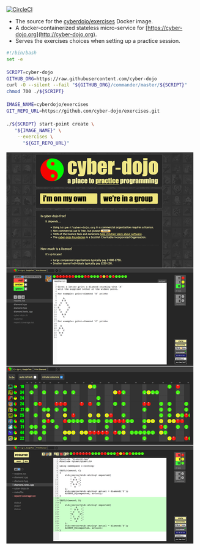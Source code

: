 
[![CircleCI](https://circleci.com/gh/cyber-dojo/exercises.svg?style=svg)](https://circleci.com/gh/cyber-dojo/exercises)

- The source for the [cyberdojo/exercises](https://hub.docker.com/r/cyberdojo/exercises/tags) Docker image.
- A docker-containerized stateless micro-service for [https://cyber-dojo.org](http://cyber-dojo.org).
- Serves the exercises choices when setting up a practice session.

```bash
#!/bin/bash
set -e

SCRIPT=cyber-dojo
GITHUB_ORG=https://raw.githubusercontent.com/cyber-dojo
curl -O --silent --fail "${GITHUB_ORG}/commander/master/${SCRIPT}"
chmod 700 ./${SCRIPT}

IMAGE_NAME=cyberdojo/exercises
GIT_REPO_URL=https://github.com/cyber-dojo/exercises.git

./${SCRIPT} start-point create \
   "${IMAGE_NAME}" \
    --exercises \
      "${GIT_REPO_URL}"        
```

![cyber-dojo.org home page](https://github.com/cyber-dojo/cyber-dojo/blob/master/shared/home_page_snapshot.png)
